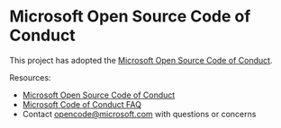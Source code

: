 # Microsoft Open Source Code of Conduct

This project has adopted the [Microsoft Open Source Code of Conduct](https://opensource.microsoft.com/codeofconduct/).

Resources:

-  [Microsoft Open Source Code of Conduct](https://opensource.microsoft.com/codeofconduct/)
-  [Microsoft Code of Conduct FAQ](https://opensource.microsoft.com/codeofconduct/faq/)
-  Contact [opencode@microsoft.com](mailto:opencode@microsoft.com) with questions or concerns
